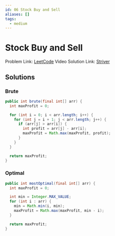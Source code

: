 ```yaml
---
id: 06 Stock Buy and Sell
aliases: []
tags:
  - medium
---
```


# Stock Buy and Sell

Problem Link: [LeetCode](https://leetcode.com/problems/best-time-to-buy-and-sell-stock/description/)
Video Solution Link: [Striver](https://youtu.be/excAOvwF_Wk)

## Solutions

### Brute

```java
public int brute(final int[] arr) {
  int maxProfit = 0;

  for (int i = 0; i < arr.length; i++) {
    for (int j = i + 1; j < arr.length; j++) {
      if (arr[j] > arr[i]) {
        int profit = arr[j] - arr[i];
        maxProfit = Math.max(maxProfit, profit);
      }
    }
  }

  return maxProfit;
}
```

### Optimal

```java
public int mostOptimal(final int[] arr) {
  int maxProfit = 0;

  int min = Integer.MAX_VALUE;
  for (int i : arr) {
    min = Math.min(i, min);
    maxProfit = Math.max(maxProfit, min - i);
  }

  return maxProfit;
}
```
